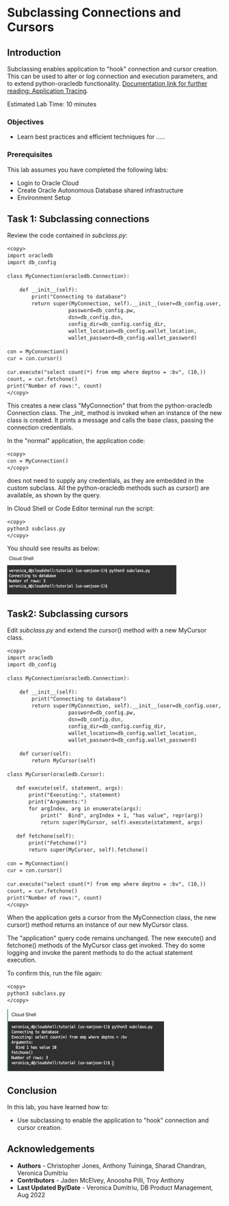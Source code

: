 # Subclassing Connections and Cursors

## Introduction

Subclassing enables application to "hook" connection and cursor creation. This can be used to alter or log connection and execution parameters, and to extend python-oracledb functionality. [Documentation link for further reading: Application Tracing](https://python-oracledb.readthedocs.io/en/latest/user_guide/tracing.html#application-tracing).

Estimated Lab Time: 10 minutes

### Objectives

*  Learn best practices and efficient techniques for .....

### Prerequisites

This lab assumes you have completed the following labs:
* Login to Oracle Cloud
* Create Oracle Autonomous Database shared infrastructure
* Environment Setup

## Task 1: Subclassing connections

Review the code contained in *subclass.py*:

````
<copy>
import oracledb
import db_config
    
class MyConnection(oracledb.Connection):

    def __init__(self):
        print("Connecting to database")
        return super(MyConnection, self).__init__(user=db_config.user, 
                    password=db_config.pw, 
                    dsn=db_config.dsn, 
                    config_dir=db_config.config_dir,
                    wallet_location=db_config.wallet_location, 
                    wallet_password=db_config.wallet_password)
    
con = MyConnection()
cur = con.cursor()
    
cur.execute("select count(*) from emp where deptno = :bv", (10,))
count, = cur.fetchone()
print("Number of rows:", count)
</copy>
````

This creates a new class "MyConnection" that from the python-oracledb Connection class. The \__init\__ method is invoked when an instance of the new class is created. It prints a message and calls the base class, passing the connection credentials.

In the "normal" application, the application code:

````
<copy>
con = MyConnection()
</copy>
````
does not need to supply any credentials, as they are embedded in the custom subclass. All the python-oracledb methods such as cursor() are available, as shown by the query.

In Cloud Shell or Code Editor terminal run the script:

````
<copy>
python3 subclass.py
</copy>
````

You should see results as below:
![Connections](./images/connections.png " " )

## Task2:  Subclassing cursors

Edit *subclass.py* and extend the cursor() method with a new MyCursor class. 

````
<copy>
import oracledb
import db_config

class MyConnection(oracledb.Connection):

    def __init__(self):
        print("Connecting to database")
        return super(MyConnection, self).__init__(user=db_config.user, 
                    password=db_config.pw, 
                    dsn=db_config.dsn, 
                    config_dir=db_config.config_dir,
                    wallet_location=db_config.wallet_location, 
                    wallet_password=db_config.wallet_password)

    def cursor(self):
        return MyCursor(self)

class MyCursor(oracledb.Cursor):

   def execute(self, statement, args):
       print("Executing:", statement)
       print("Arguments:")
       for argIndex, arg in enumerate(args):
           print("  Bind", argIndex + 1, "has value", repr(arg))
           return super(MyCursor, self).execute(statement, args)

   def fetchone(self):
       print("Fetchone()")
       return super(MyCursor, self).fetchone()

con = MyConnection()
cur = con.cursor()

cur.execute("select count(*) from emp where deptno = :bv", (10,))
count, = cur.fetchone()
print("Number of rows:", count)
</copy>
````

When the application gets a cursor from the MyConnection class, the new cursor() method returns an instance of our new MyCursor class.

The "application" query code remains unchanged. The new execute() and fetchone() methods of the MyCursor class get invoked. They do some logging and invoke the parent methods to do the actual statement execution.

To confirm this, run the file again:

````
<copy>
python3 subclass.py
</copy>
````
![Cursors](./images/cursors.png " " )

## Conclusion

In this lab, you have learned how to:
* Use subclassing to enable the application to "hook" connection and cursor creation.

## Acknowledgements

* **Authors** - Christopher Jones, Anthony Tuininga, Sharad Chandran, Veronica Dumitriu
* **Contributors** - Jaden McElvey, Anoosha Pilli, Troy Anthony
* **Last Updated By/Date** - Veronica Dumitriu, DB Product Management, Aug 2022